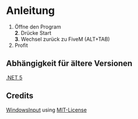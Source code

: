 # Anleitung
1. Öffne den Program  
**2**. Drücke Start  
**3**. Wechsel zurück zu FiveM (ALT+TAB)  
4. Profit

## Abhängigkeit für ältere Versionen
[.NET 5](https://dotnet.microsoft.com/download/dotnet/5.0/runtime)

## Credits
[WindowsInput](https://github.com/MediatedCommunications/WindowsInput/) using [MIT-License](https://github.com/MediatedCommunications/WindowsInput/blob/master/LICENSE.txt)

